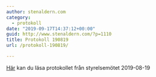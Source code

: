 ```yaml
---
author: stenaldern.com
category:
  - protokoll
date: "2019-09-17T14:37:12+00:00"
guid: http://www.stenaldern.com/?p=1110
title: Protokoll 190819
url: /protokoll-190819/

---
```

[Här](/wp-content/uploads/2019/09/Protokoll_styrelsemote_20190819.pdf) kan du läsa protokollet från styrelsemötet 2019-08-19
